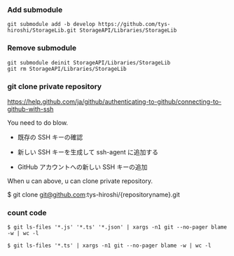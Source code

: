 ### Add submodule

```
git submodule add -b develop https://github.com/tys-hiroshi/StorageLib.git StorageAPI/Libraries/StorageLib
```

### Remove submodule

```
git submodule deinit StorageAPI/Libraries/StorageLib
git rm StorageAPI/Libraries/StorageLib 
```


### git clone private repository

https://help.github.com/ja/github/authenticating-to-github/connecting-to-github-with-ssh

You need to do blow.

- 既存の SSH キーの確認

- 新しい SSH キーを生成して ssh-agent に追加する

- GitHub アカウントへの新しい SSH キーの追加

When u can above, u can clone private repository.

$ git clone git@github.com:tys-hiroshi/{repositoryname}.git


### count code

```
$ git ls-files '*.js' '*.ts' '*.json' | xargs -n1 git --no-pager blame -w | wc -l

$ git ls-files '*.ts' | xargs -n1 git --no-pager blame -w | wc -l
```

